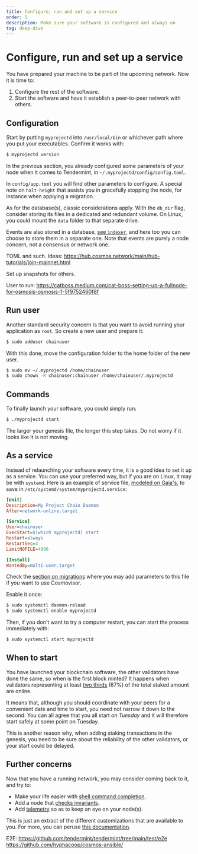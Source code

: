 ```yaml
---
title: Configure, run and set up a service
order: 5
description: Make sure your software is configured and always on
tag: deep-dive
---
```


# Configure, run and set up a service

You have prepared your machine to be part of the upcoming network. Now it is time to:

1. Configure the rest of the software.
2. Start the software and have it establish a peer-to-peer network with others.

## Configuration

Start by putting `myprojectd` into `/usr/local/bin` or whichever path where you put your executables. Confirm it works with:

```sh
$ myprojectd version
```

In the previous section, you already configured some parameters of your node when it comes to Tendermint, in `~/.myprojectd/config/config.toml`.

In `config/app.toml` you will find other parameters to configure. A special note on `halt-height` that assists you in gracefully stopping the node, for instance when applying a migration.

As for the database(s), classic considerations apply. With the `db_dir` flag, consider storing its files in a dedicated and redundant volume. On Linux, you could mount the `data` folder to that separate drive.

Events are also stored in a database, [see `indexer`](https://docs.tendermint.com/master/nodes/configuration.html#indexing-settings), and here too you can choose to store them in a separate one. Note that events are purely a node concern, not a consensus or network one.

TOML and such. Ideas: https://hub.cosmos.network/main/hub-tutorials/join-mainnet.html

Set up snapshots for others.

User to run:
https://catboss.medium.com/cat-boss-setting-up-a-fullnode-for-osmosis-osmosis-1-5f9752460f8f

## Run user

Another standard security concern is that you want to avoid running your application as `root`. So create a new user and prepare it:

```sh
$ sudo adduser chainuser
```

With this done, move the configuration folder to the home folder of the new user.

```sh
$ sudo mv ~/.myprojectd /home/chainuser
$ sudo chown -R chainuser:chainuser /home/chainuser/.myprojectd
```

## Commands

To finally launch your software, you could simply run:

```sh
$ ./myprojectd start
```

The larger your genesis file, the longer this step takes. Do not worry if it looks like it is not moving.

## As a service

Instead of relaunching your software every time, it is a good idea to set it up as a service. You can use your preferred way, but if you are on Linux, it may be with `systemd`. Here is an example of service file, [modeled on Gaia's](https://hub.cosmos.network/main/hub-tutorials/join-mainnet.html#running-via-background-process), to save in `/etc/systemd/system/myprojectd.service`:

```ini
[Unit]
Description=My Project Chain Daemon
After=network-online.target

[Service]
User=chainuser
ExecStart=$(which myprojectd) start
Restart=always
RestartSec=3
LimitNOFILE=4096

[Install]
WantedBy=multi-user.target
```

Check the [section on migrations](./6-migration.md) where you may add parameters to this file if you want to use Cosmovisor.

Enable it once:

```sh
$ sudo systemctl daemon-reload
$ sudo systemctl enable myprojectd
```

Then, if you don't want to try a computer restart, you can start the process immediately with:

```sh
$ sudo systemctl start myprojectd
```

## When to start

You have launched your blockchain software, the other validators have done the same, so when is the first block minted? It happens when validators representing at least [two thirds](https://hub.cosmos.network/main/resources/genesis.html#genesis-transactions) (67%) of the total staked amount are online.

It means that, although you should coordinate with your peers for a convenient date and time to start, you need not narrow it down to the second. You can all agree that you all start _on Tuesday_ and it will therefore start safely at some point on Tuesday.

This is another reason why, when adding staking transactions in the genesis, you need to be sure about the reliability of the other validators, or your start could be delayed.

## Further concerns

Now that you have a running network, you may consider coming back to it, and try to:

* Make your life easier with [shell command completion](https://hub.cosmos.network/main/hub-tutorials/gaiad.html#shells-completion-scripts).
* Add a node that [checks invariants](https://hub.cosmos.network/main/hub-tutorials/join-mainnet.html#verify-mainnet).
* Add [telemetry](https://docs.cosmos.network/main/core/telemetry.html) so as to keep an eye on your node(s).

This is just an extract of the different customizations that are available to you. For more, you can peruse [this documentation](https://hub.cosmos.network/main/hub-tutorials/join-mainnet.html).

E2E:
https://github.com/tendermint/tendermint/tree/main/test/e2e
https://github.com/hyphacoop/cosmos-ansible/